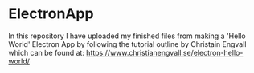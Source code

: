 # ElectronApp

In this repository I have uploaded my finished files from making a 'Hello World' Electron App by following the tutorial outline by Christain Engvall which can be found at: https://www.christianengvall.se/electron-hello-world/

